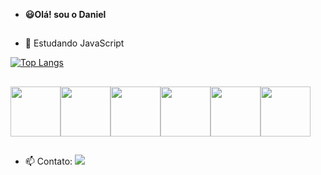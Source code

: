 - **😃Olá! sou o Daniel**
  ##
- 👀 Estudando JavaScript




<!---
Dan-scb/Dan-scb is a ✨ special ✨ repository because its `README.md` (this file) appears on your GitHub profile.
You can click the Preview link to take a look at your changes.
--->



[![Top Langs](https://github-readme-stats.vercel.app/api/top-langs/?username=Dan-scb&show_icons=true&theme=radical)](https://github.com/Dan-scb/github-readme-stats)
##

<div style="display: flex; flex-direction: row;">
<img src="https://cdn.jsdelivr.net/gh/devicons/devicon/icons/javascript/javascript-original.svg" height="80" />
<img src="https://cdn.jsdelivr.net/gh/devicons/devicon/icons/html5/html5-original-wordmark.svg" height="80"/>
<img src="https://cdn.jsdelivr.net/gh/devicons/devicon/icons/css3/css3-original-wordmark.svg" height="80" />
<img src="https://cdn.jsdelivr.net/gh/devicons/devicon/icons/nodejs/nodejs-original-wordmark.svg" height="80" />
<img src="https://cdn.jsdelivr.net/gh/devicons/devicon/icons/mysql/mysql-plain-wordmark.svg" height="80" />
<img src="https://cdn.jsdelivr.net/gh/devicons/devicon/icons/express/express-original-wordmark.svg" height="80" />
</div>

##
- 📫 Contato:  <a href="mailto:danielsilvacb23@gmail.com" target="_blank"><img src="https://img.shields.io/badge/Gmail-D14836?style=for-the-badge&logo=gmail&logoColor=white"></a>
